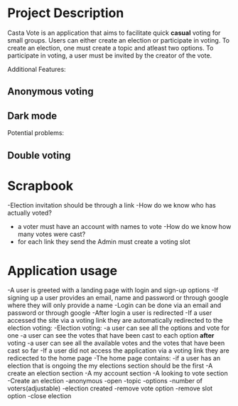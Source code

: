 # Project Description 
Casta Vote is an application that aims to facilitate quick **casual** voting for small groups. Users can either create an election or participate in voting. To create an election, one must create a topic and atleast two options. To participate in voting, a user must be invited by the creator of the vote.

Additional Features:
## Anonymous voting
## Dark mode

Potential problems:

## Double voting


# Scrapbook
-Election invitation should be through a link
-How do we know who has actually voted?
* a voter must have an account with names to vote
-How do we know how many votes were cast?
* for each link they send the Admin must create a voting slot

# Application usage
-A user is greeted with a landing page with login and sign-up options
-If signing up a user provides an email, name and password or through google where they will only provide a name
-Login can be done via an email and password or through google 
-After login a user is redirected
-If a user accessed the site via a voting link they are automatically redirected to the election voting:
-Election voting:
-a user can see all the options and vote for one
-a user can see the votes that have been cast to each option **after** voting
-a user can see all the available votes and the votes that have been cast so far
-If a user did not access the application via a voting link they are redicected to the home page
-The home page contains:
-if a user has an election that is ongoing the my elections section should be the first
-A create an election section
-A my account section
-A looking to vote section
-Create an election
-anonymous
-open
-topic
-options
-number of voters(adjustable)
-election created 
-remove vote option
-remove slot option
-close election


